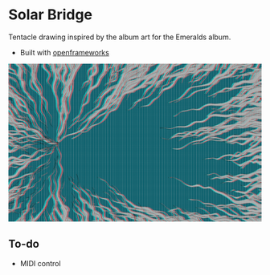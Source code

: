 # Solar Bridge

Tentacle drawing inspired by the album art for the Emeralds album. 
- Built with [openframeworks](http://openframeworks.cc/)

![screenshot.](ss2.png)

## To-do

- MIDI control
